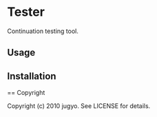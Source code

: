 Tester
======

Continuation testing tool.

Usage
------



Installation
------



== Copyright

Copyright (c) 2010 jugyo. See LICENSE for details.
